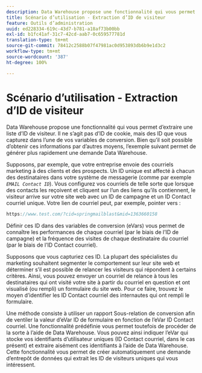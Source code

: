 ```yaml
---
description: Data Warehouse propose une fonctionnalité qui vous permet d’extraire une liste d’ID de visiteur. Il ne s’agit pas d’ID de cookie, mais des ID que vous capturez dans l’une de vos variables de conversion. Bien qu’il soit possible d’obtenir ces informations par d’autres moyens, l’exemple suivant permet de générer plus rapidement une demande Data Warehouse.
title: Scénario d’utilisation - Extraction d’ID de visiteur
feature: Outils d’administration
uuid: ed228334-619c-43d7-b781-a18af73b00bb
exl-id: b1fc41af-31c7-42cd-aab7-0c659577781d
translation-type: tm+mt
source-git-commit: 78412c2588b07f47981ac0d953893db6b9e1d3c2
workflow-type: tm+mt
source-wordcount: '387'
ht-degree: 100%

---
```


# Scénario d’utilisation - Extraction d’ID de visiteur

Data Warehouse propose une fonctionnalité qui vous permet d’extraire une liste d’ID de visiteur. Il ne s’agit pas d’ID de cookie, mais des ID que vous capturez dans l’une de vos variables de conversion. Bien qu’il soit possible d’obtenir ces informations par d’autres moyens, l’exemple suivant permet de générer plus rapidement une demande Data Warehouse.

Supposons, par exemple, que votre entreprise envoie des courriels marketing à des clients et des prospects. Un ID unique est affecté à chacun des destinataires dans votre système de messagerie (comme par exemple *`EMAIL Contact ID`*). Vous configurez vos courriels de telle sorte que lorsque des contacts les reçoivent et cliquent sur l’un des liens qu’ils contiennent, le visiteur arrive sur votre site web avec un ID de campagne et un ID Contact courriel unique. Votre lien de courriel peut, par exemple, pointer vers :

```js
https://www.test.com/?cid=springmailblast&mid=1363660158
```

Définir ces ID dans des variables de conversion (eVars) vous permet de connaître les performances de chaque courriel (par le biais de l’ID de campagne) et la fréquence des visites de chaque destinataire du courriel (par le biais de l’ID Contact courriel).

Supposons que vous capturiez ces ID. La plupart des spécialistes du marketing souhaitent segmenter le comportement sur leur site web et déterminer s’il est possible de relancer les visiteurs qui répondent à certains critères. Ainsi, vous pouvez envoyer un courriel de relance à tous les destinataires qui ont visité votre site à partir du courriel en question et ont visualisé (ou rempli) un formulaire du site web. Pour ce faire, trouvez le moyen d’identifier les ID Contact courriel des internautes qui ont rempli le formulaire.

Une méthode consiste à utiliser un rapport Sous-relation de conversion afin de ventiler la valeur d’eVar ID de formulaire en fonction de l’eVar ID Contact courriel. Une fonctionnalité prédéfinie vous permet toutefois de procéder de la sorte à l’aide de Data Warehouse. Vous pouvez ainsi indiquer l’eVar qui stocke vos identifiants d’utilisateur uniques (ID Contact courriel, dans le cas présent) et extraire aisément ces identifiants à l’aide de Data Warehouse. Cette fonctionnalité vous permet de créer automatiquement une demande d’entrepôt de données qui extrait les ID de visiteurs uniques qui vous intéressent.
